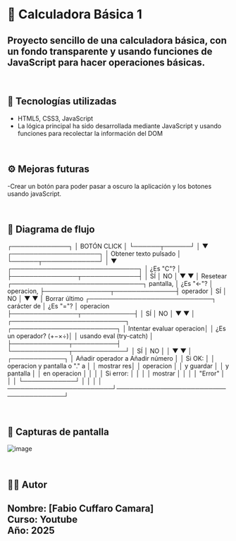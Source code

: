 # 📝 Calculadora Básica 1

Proyecto sencillo de una calculadora básica, con un fondo transparente y usando funciones de JavaScript para hacer operaciones básicas.
---
<br>


## 🚀 Tecnologías utilizadas

- HTML5, CSS3, JavaScript
- La lógica principal ha sido desarrollada mediante JavaScript y usando funciones para recolectar la información del DOM

<br>

## ⚙️ Mejoras futuras

-Crear un botón para poder pasar a oscuro la aplicación y los botones usando javaScript.

<br>

## 🔀 Diagrama de flujo

┌─────────────┐
│  BOTÓN CLICK │
└──────┬──────┘
       │
       ▼
┌────────────────────┐
│ Obtener texto pulsado │
└──────┬─────────────┘
       │
       ▼
┌─────────────────────────────┐
│ ¿Es "C"?                    │
├───────────────┬─────────────┤
│ SÍ            │ NO          │
▼               ▼             │
Resetear        ┌──────────────────────────────┐
pantalla,       │ ¿Es "←"?                     │
operacion,      ├───────────────┬──────────────┤
operador        │ SÍ            │ NO           │
                ▼               ▼              │
       Borrar último   ┌────────────────────────────┐
       carácter de     │ ¿Es "="?                   │
       operacion       ├───────────────┬────────────┤
                       │ SÍ            │ NO         │
                       ▼               ▼            │
          ┌──────────────────────────┐  ┌────────────────────────┐
          │ Intentar evaluar operacion│  │ ¿Es un operador? (+−×÷)│
          │ usando eval (try-catch)  │  ├─────────────┬──────────┤
          └─────────────┬────────────┘  │ SÍ          │ NO       │
                        │               ▼             ▼          │
       ┌────────────┐   │     Añadir operador a   Añadir número │
       │ Si OK:     │   │     operacion y pantalla  o "." a     │
       │ mostrar res│   │                          operacion    │
       │ y guardar  │   │                          y pantalla   │
       │ en operacion │  │                                      │
       │ Si error:  │   │                                      │
       │ mostrar    │   │                                      │
       │ "Error"    │   │                                      │
       └────────────┘   │                                      │
                        │                                      │
────────────────────────┘──────────────────────────────────────┘


<br>

## 📸 Capturas de pantalla

![image](https://github.com/user-attachments/assets/c3629dec-a693-470a-80f3-1113ab63f2cf)

<br>


## 👨‍🎓 Autor

**Nombre**: [Fabio Cuffaro Camara]  
**Curso**: Youtube     
**Año**: 2025
---
